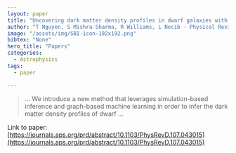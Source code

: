 ```yaml
---
layout: paper
title: "Uncovering dark matter density profiles in dwarf galaxies with graph neural networks"
author: "T Nguyen, S Mishra-Sharma, R Williams, L Necib - Physical Review D, 2023 - APS"
image: "/assets/img/SBI-icon-192x192.png"
bibtex: "None"
hero_title: "Papers"
categories:
  - Astrophysics
tags:
  - paper

---
```

>… We introduce a new method that leverages simulation-based inference and graph-based machine learning in order to infer the dark matter density profiles of dwarf …

Link to paper: [https://journals.aps.org/prd/abstract/10.1103/PhysRevD.107.043015](https://journals.aps.org/prd/abstract/10.1103/PhysRevD.107.043015)


